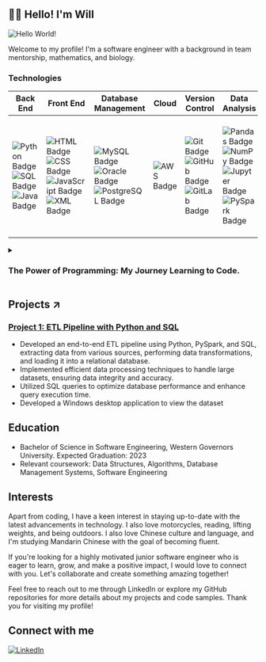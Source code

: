 <!-- BEGIN HEADER -->
## 👨‍💻 Hello! I'm Will

![Hello World!](我%20是%20软%20件%20工%20程%20师.gif)

Welcome to my profile! I'm a software engineer with a background in team mentorship, mathematics, and biology.

### Technologies

| Back End                 | Front End                   | Database Management      | Cloud                                | Version Control          | Data Analysis           | Tools                             |
|-------------------------|----------------------------|--------------------------|--------------------------------------|--------------------------|-------------------------|-----------------------------------|
| ![Python Badge](https://img.shields.io/badge/-Python-3776AB?style=flat&logo=python&logoColor=white) ![SQL Badge](https://img.shields.io/badge/-SQL-4479A1?style=flat&logo=sqlite&logoColor=white) ![Java Badge](https://img.shields.io/badge/-Java-007396?style=flat&logo=java&logoColor=white) | ![HTML Badge](https://img.shields.io/badge/-HTML-E34F26?style=flat&logo=html5&logoColor=white) ![CSS Badge](https://img.shields.io/badge/-CSS-1572B6?style=flat&logo=css3&logoColor=white) ![JavaScript Badge](https://img.shields.io/badge/-JavaScript-F7DF1E?style=flat&logo=javascript&logoColor=black) ![XML Badge](https://img.shields.io/badge/-XML-00426C?style=flat&logo=xml&logoColor=white) | ![MySQL Badge](https://img.shields.io/badge/-MySQL-4479A1?style=flat&logo=mysql&logoColor=white) ![Oracle Badge](https://img.shields.io/badge/-Oracle-F80000?style=flat&logo=oracle&logoColor=white) ![PostgreSQL Badge](https://img.shields.io/badge/-PostgreSQL-336791?style=flat&logo=postgresql&logoColor=white) | ![AWS Badge](https://img.shields.io/badge/-Amazon%20AWS-232F3E?style=flat&logo=amazon-aws&logoColor=white) | ![Git Badge](https://img.shields.io/badge/-Git-F05032?style=flat&logo=git&logoColor=white) ![GitHub Badge](https://img.shields.io/badge/-GitHub-181717?style=flat&logo=github&logoColor=white) ![GitLab Badge](https://img.shields.io/badge/-GitLab-FCA121?style=flat&logo=gitlab&logoColor=black) | ![Pandas Badge](https://img.shields.io/badge/-Pandas-150458?style=flat&logo=pandas&logoColor=white) ![NumPy Badge](https://img.shields.io/badge/-NumPy-013243?style=flat&logo=numpy&logoColor=white) ![Jupyter Badge](https://img.shields.io/badge/-Jupyter%20Notebook-F37626?style=flat&logo=jupyter&logoColor=white) ![PySpark Badge](https://img.shields.io/badge/-PySpark-E25A1C?style=flat&logo=apache-spark&logoColor=white) | ![VMware Badge](https://img.shields.io/badge/-VMware-607078?style=flat&logo=vmware&logoColor=white) ![Docker Badge](https://img.shields.io/badge/-Docker-2496ED?style=flat&logo=docker&logoColor=white) ![Linux Badge](https://img.shields.io/badge/-Linux-FCC624?style=flat&logo=linux&logoColor=black) ![Ubuntu Badge](https://img.shields.io/badge/-Ubuntu-E95420?style=flat&logo=ubuntu&logoColor=white) ![Bash Badge](https://img.shields.io/badge/-Bash-4EAA25?style=flat&logo=gnu-bash&logoColor=white) |




<!--STORY GOES HERE (TOGGLE MENU)-->
<details>
 <summary><h3>The Power of Programming: My Journey Learning to Code.</h3></summary>
 
 ### "Bumping" into coding at an early age
 ---
I was first introduced to programming as a child around 13 or 14, by poking around demo versions of PC games. 

My intent was to try to develop my own “cracks” so I can play the full version for free. 

Of course, that was way beyond the scope of a beginner. I did discover, however, that I could open certain files with a text editor, and amongst the spaces, brackets, and equals signs I would later learn was known as <i>syntax</i> I would find integers or Boolean values, that if I edited, would have an effect on gameplay when I ran the game again. 

In my teenage years, I began to make mods for video games. I would develop new game maps, and textures, and learn how to modify code with a simple text editor and no formal training on syntax. I managed to create some interesting mods for several games, however, I never thought to become a programmer. 

### Overcoming financial struggles by God's grace and supporting my parents
---
Due to the severe financial struggles my family had, I started working straight out of high school. Some shifts would be grueling 12-, 14-, or 16-hour shifts back-to-back at various locations. Restaurants, retail outlets. Essentially whatever employment I could garner to help provide for myself and my parents. 

### Working as a Lead Technician and my original plan: become a healthcare worker
---
I attended college in 2018 with the intention of pursuing a healthcare career as a pharmacist.

I always did well in my classes, and by the time I gained my associates I also gained my Pharmacy Technician License, and I was promoted to Lead Pharmacy Technician in the community pharmacy where I work.

 
### An A student changes his educational trajectory
---
I put off my bachelor's temporarily to work extra hours during the Covid 19 Pandemic, serving at both my home pharmacy and other pharmacies in the NYC Queens district. 

This also gave me some time to think about what I really wanted to do. I learned that I enjoy engineering and mathematics much more than healthcare-related topics (I studied calculus 1, 2, and 3 in college, as well as calculus-based physics, and studied discrete mathematics in my own time). I also knew that I wanted to solve problems at large and provide as much value as possible. As a single individual, I can only serve so many people. 

### Decided to become an Engineer and my acceptance at Per Scholas
---
I went back to college to take advanced mathematics courses and physics courses. I began to consider my options as an Engineer. I also began to learn programming on my own. 
I was invited to come to study  Electrical Engineering at Grove School of Engineering in NYC but opted to study Software Engineering at Western Governors University instead.

I was also fortunate enough to be awarded the opportunity to study Data Engineering with Per Scholas. 

This marks the beginning of my journey as a programmer and data engineer. It feels oddly familiar, coming back to my roots. I feel like I was meant to do this my entire life but just didn’t see it. I’m excited to begin learning new skills and developing the skillset I have so I can reach my vision of helping to reach as many people as possible and solving as many problems as possible, by developing the systems necessary that do just that.
</details>



## Projects ↗

### [Project 1: ETL Pipeline with Python and SQL](https://github.com/The-Captain-William/Per-Scholas-Capstone/tree/main#per-scholas-data-engineering-bootcamp-capstone-project)

- Developed an end-to-end ETL pipeline using Python, PySpark, and SQL, extracting data from various sources, performing data transformations, and loading it into a relational database.
- Implemented efficient data processing techniques to handle large datasets, ensuring data integrity and accuracy.
- Utilized SQL queries to optimize database performance and enhance query execution time.
- Developed a Windows desktop application to view the dataset


## Education

- Bachelor of Science in Software Engineering, Western Governors University. Expected Graduation: 2023
- Relevant coursework: Data Structures, Algorithms, Database Management Systems, Software Engineering


## Interests

Apart from coding, I have a keen interest in staying up-to-date with the latest advancements in technology. I also love motorcycles, reading, lifting weights, and being outdoors. I also love Chinese culture and language, and I'm studying Mandarin Chinese with the goal of becoming fluent.

If you're looking for a highly motivated junior software engineer who is eager to learn, grow, and make a positive impact, I would love to connect with you. Let's collaborate and create something amazing together!

Feel free to reach out to me through LinkedIn or explore my GitHub repositories for more details about my projects and code samples. Thank you for visiting my profile!



## Connect with me
[![LinkedIn](https://img.shields.io/badge/LinkedIn-Connect-blue?logo=linkedin)](https://www.linkedin.com/in/the-captain-william/)
 









